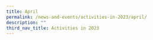 ```yaml
---
title: April
permalink: /news-and-events/activities-in-2023/april/
description: ""
third_nav_title: Activities in 2023
---
```

